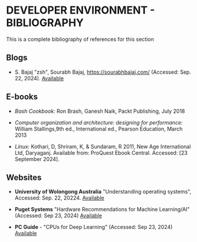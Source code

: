 
# DEVELOPER ENVIRONMENT - BIBLIOGRAPHY

This is a complete bibliography of references for this section

## Blogs

- S. Bajaj "zsh", Sourabh Bajaj, https://sourabhbajaj.com/ (Accessed: Sep. 22, 2024). [Available](https://sourabhbajaj.com/mac-setup/iTerm/zsh.html)

## E-books

- _Bash Cookbook:_ Ron Brash, Ganesh Naik, Packt Publishing, July 2018

- _Computer organization and architecture: designing for performance:_  William Stallings,9th ed., International ed., Pearson Education, March 2013

- _Linux:_ Kothari, D, Shriram, K, & Sundaram, R 2011, New Age International Ltd, Daryaganj. Available from: ProQuest Ebook Central. Accessed: [23 September 2024].

## Websites

-  __University of Wolongong Australia__ "Understanding operating systems", Accessed: Sep. 22, 20224. [Available](https://www.uow.edu.au/student/support-services/academic-skills/online-resources/technology-and-software/operating-systems/)

- __Puget Systems__ "Hardware Recommendations for Machine Learning/AI" (Accessed: Sep 23, 2024) [Available](https://www.pugetsystems.com/solutions/ai-and-hpc-workstations/machine-learning-ai/hardware-recommendations/)

- __PC Guide__ - "CPUs for Deep Learning" (Accessed: Sep 23, 2024) [Available](https://www.pcguide.com/cpu/best-cpus-for-deep-learning/)


